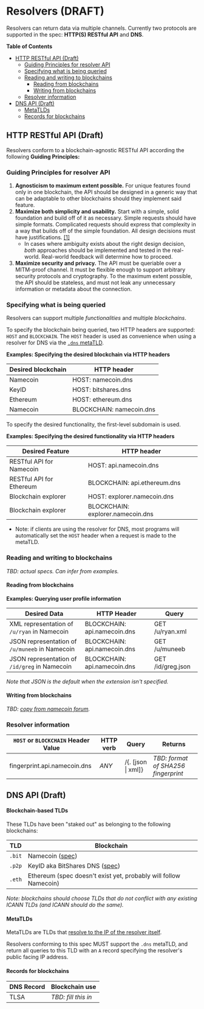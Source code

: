 # Resolvers (DRAFT)

Resolvers can return data via multiple channels. Currently two protocols are supported in the spec: __HTTP(S) RESTful API__ and __DNS__.

__Table of Contents__

- [HTTP RESTful API (Draft)](<#HTTP>)
    - [Guiding Principles for resolver API](<#Guiding>)
    - [Specifying what is being queried](<#Specifying>)
    - [Reading and writing to blockchains](<#Reading>)
        - [Reading from blockchains](<#Reading>)
        - [Writing from blockchains](<#Writing>)
    - [Resolver information](<#Resolver>)
- [DNS API (Draft)](<#DNS>)
    - [MetaTLDs](<#MetaTLDs>)
    - [Records for blockchains](<#Records>)

## HTTP RESTful API (Draft)<a name="HTTP"/>

Resolvers conform to a blockchain-agnostic RESTful API according the following __Guiding Principles:__

### Guiding Principles for resolver API<a name="Guiding"/>

1. __Agnosticism to maximum extent possible.__ For unique features found only in one blockchain, the API should be designed in a generic way that can be adaptable to other blockchains should they implement said feature.
2. __Maximize both simplicity and usability.__ Start with a simple, solid foundation and build off of it as necessary. Simple requests should have simple formats. Complicated requests should express that complexity in a way that builds off of the simple foundation. All design decisions must have justifications. [[1]](https://forum.namecoin.info/viewtopic.php?p=10750#p10750)
    - In cases where ambiguity exists about the right design decision, _both_ approaches should be implemented and tested in the real-world. Real-world feedback will determine how to proceed.
3. __Maximize security and privacy.__ The API must be queriable over a MITM-proof channel. It must be flexible enough to support arbitrary security protocols and cryptography. To the maximum extent possible, the API should be stateless, and must not leak any unnecessary information or metadata about the connection.

### Specifying what is being queried<a name="Specifying"/>

Resolvers can support multiple _functionalities_ and multiple _blockchains_.

To specify the blockchain being queried, two HTTP headers are supported: `HOST` and `BLOCKCHAIN`. The `HOST` header is used as convenience when using a resolver for DNS via the [`.dns` metaTLD](<#metatlds>).

__Examples: Specifying the desired blockchain via HTTP headers__

| Desired blockchain |       HTTP header        |
|--------------------|--------------------------|
| Namecoin           | HOST: namecoin.dns       |
| KeyID              | HOST: bitshares.dns      |
| Ethereum           | HOST: ethereum.dns       |
| Namecoin           | BLOCKCHAIN: namecoin.dns |

To specify the desired functionality, the first-level subdomain is used.

__Examples: Specifying the desired functionality via HTTP headers__

|     Desired Feature      |            HTTP header            |
|--------------------------|-----------------------------------|
| RESTful API for Namecoin | HOST: api.namecoin.dns            |
| RESTful API for Ethereum | BLOCKCHAIN: api.ethereum.dns      |
| Blockchain explorer      | HOST: explorer.namecoin.dns       |
| Blockchain explorer      | BLOCKCHAIN: explorer.namecoin.dns |

- Note: if clients are using the resolver for DNS, most programs will automatically set the `HOST` header when a request is made to the metaTLD.

### Reading and writing to blockchains<a name="Reading"/>

_TBD: actual specs. Can infer from examples._

#### Reading from blockchains<a name="Reading"/>

__Examples: Querying user profile information__

|                  Desired Data                  |         HTTP Header          |       Query       |
|------------------------------------------------|------------------------------|-------------------|
| XML representation of `/u/ryan` in Namecoin    | BLOCKCHAIN: api.namecoin.dns | GET /u/ryan.xml   |
| JSON representation of `/u/muneeb` in Namecoin | BLOCKCHAIN: api.namecoin.dns | GET /u/muneeb     |
| JSON representation of `/id/greg` in Namecoin  | BLOCKCHAIN: api.namecoin.dns | GET /id/greg.json |

_Note that JSON is the default when the extension isn't specified._

#### Writing from blockchains<a name="Writing"/>

_TBD: [copy from namecoin forum](https://forum.namecoin.info/viewtopic.php?p=10750#p10750)._

### Resolver information<a name="Resolver"/>

| `HOST` or `BLOCKCHAIN` Header Value | HTTP verb |         Query          |               Returns               |
|-------------------------------------|-----------|------------------------|-------------------------------------|
| fingerprint.api.namecoin.dns        | _ANY_     | /{. [json &#x7C; xml]} | _TBD: format of SHA256 fingerprint_ |

## DNS API (Draft)<a name="DNS"/>

#### Blockchain-based TLDs

These TLDs have been "staked out" as belonging to the following blockchains:

|  TLD   |                                           Blockchain                                           |
|--------|------------------------------------------------------------------------------------------------|
| `.bit` | Namecoin ([spec](https://wiki.namecoin.info/index.php?title=Domain_Name_Specification))        |
| `.p2p` | KeyID aka BitShares DNS ([spec](http://wiki.bitshares.org/index.php/.p2p_%28BitShares_DNS%29)) |
| `.eth` | Ethereum (spec doesn't exist yet, probably will follow Namecoin)                               |

_Note: blockchains should choose TLDs that do not conflict with any existing ICANN TLDs (and ICANN should do the same)._ 

#### MetaTLDs<a name="MetaTLDs"/>

MetaTLDs are TLDs that [resolve to the IP of the resolver itself](http://blog.okturtles.com/2014/02/introducing-the-dotdns-metatld/).

Resolvers conforming to this spec MUST support the `.dns` metaTLD, and return all queries to this TLD with an `A` record specifying the resolver's public facing IP address.

#### Records for blockchains<a name="Records"/>

| DNS Record |    Blockchain use   |
|------------|---------------------|
| TLSA       | _TBD: fill this in_ |
